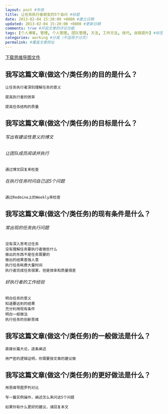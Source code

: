 ```yaml
---
layout: post #布局
title: 让任务执行者蜕变的5个自问 #标题
date: 2013-02-04 15:20:00 +0800 #建立日期
updated: 2013-02-04 15:20:00 +0800 #更新日期
comments: true #开启文章的评论功能
tags: [个人博客, 管理, 个人管理, 团队管理, 方法, 工作方法, 技巧, 自我提升] #标签（不适用于分页）
categories: working #分类（不适用于分页）
permalink: #覆盖文章网址
---
```


[下载思维导图文件](https://docs.google.com/file/d/0B7UFT4BR96esUm16NW5nd205a2M/edit?usp=sharing)

## 我写这篇文章(做这个/类任务)的目的是什么？

	让任务执行者深刻理解任务的意义

	提高执行者的效率

	提高任务结构的质量


## 我写这篇文章(做这个/类任务)的目标是什么？

###### 写出有建设性意义的博文


###### 让团队成员阅读并执行

	通过博文回复来检查

###### 在执行任务时问自己这5个问题

	通过Redmine上的Weekly来检查

## 我写这篇文章(做这个/类任务)的现有条件是什么？


###### 常出现的任务执行问题

	没有深入思考过任务
	没有理解任务要执行者做些什么
	做出的东西不是任务需要的
	做出的结果差强人意
	执行任务耗费大量时间
	执行者完成任务很累，但是效率和质量很差

###### 好执行者的工作经验

	明白任务的意义
	知道要达到的结果
	充分利用现有条件
	明白一般做法
	执行任务的创新思维

## 我写这篇文章(做这个/类任务)的一般做法是什么？

	直接长篇大论，逐条阐述

	用严密的逻辑证明，你需要按文章的建议做


## 我写这篇文章(做这个/类任务)的更好做法是什么？

	用思维导图罗列对比

	写一篇实例操作，阐述怎么来问这5个问题

	如果你有什么更好的建议，请回复本文